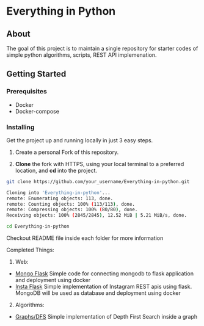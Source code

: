 # Everything in Python

## About
The goal of this project is to maintain a single repository for starter codes of simple python algorithms, scripts, REST API implemenation.

## Getting Started

### Prerequisites
* Docker
* Docker-compose

### Installing

Get the project up and running locally in just 3 easy steps.

1. Create a personal Fork of this repository.

2. **Clone** the fork with HTTPS, using your local terminal to a preferred location, and **cd** into the project.

```bash
git clone https://github.com/your_username/Everything-in-python.git

Cloning into 'Everything-in-python'...
remote: Enumerating objects: 113, done.
remote: Counting objects: 100% (113/113), done.
remote: Compressing objects: 100% (80/80), done.
Receiving objects: 100% (2845/2845), 12.52 MiB | 5.21 MiB/s, done.

cd Everything-in-python
```

Checkout README file inside each folder for more information

Completed Things:
1. Web:
* [Mongo Flask](https://github.com/Vedant-Mhatre/Everything-in-python/tree/master/Web/Mongo-Flask) Simple code for connecting mongodb to flask application and deployment using docker
* [Insta Flask](https://github.com/Vedant-Mhatre/Everything-in-python/tree/master/Web/Insta-Flask) Simple implementation of Instagram REST apis using flask. MongoDB will be used as database and deployment using docker

2. Algorithms:
* [Graphs/DFS](https://github.com/Vedant-Mhatre/Everything-in-python/tree/master/Algorithms/graphs/Depth_First_Search) Simple implementation of Depth First Search inside a graph

